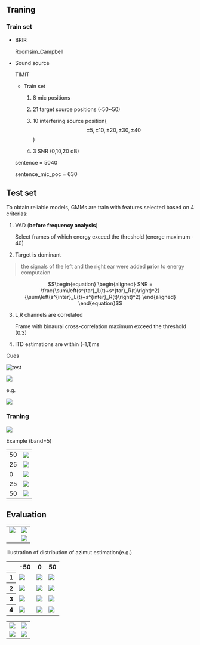## Traning

### Train set

- BRIR

  Roomsim_Campbell

- Sound source

  TIMIT

  - Train set

    1. 8 mic positions

    2. 21 target source positions (-50~50)

	  3. 10 interfering source position($$\pm 5,\pm 10,\pm 20,\pm 30,\pm 40$$)

    4. 3 SNR (0,10,20 dB)



  sentence = 5040

  sentence_mic_poc = 630



## Test set

To obtain reliable models, GMMs are train with features selected based on 4 criterias:
1. VAD (**before frequency analysis**)

    Select frames of which energy exceed the threshold (energe maximum - 40)

2. Target is dominant

  >the signals of the left and the right ear were added **prior** to energy computaion



  $$\begin{equation}
  \begin{aligned}
  SNR = \frac{\sum\left(s^{tar}_L(t)+s^{tar}_R(t)\right)^2}{\sum\left(s^{inter}_L(t)+s^{inter}_R(t)\right)^2}
  \end{aligned}
  \end{equation}$$



3. L,R channels are correlated

    Frame with binaural cross-correlation maximum exceed the threshold (0.3)

4. ITD estimations are within (-1,1)ms

Cues

![test](images/train_model/cue_sample.png)

<img src='images/train_model/cue_sample.png'>

e.g.

<img src='images/criterias_eg.png'>

### Traning

<img src='images/train_model/model_train_18.gif'>

Example (band=5)

<table>
  <tr>
    <td>50</td>
    <td><img src='models/all_room/images/8_5.png'></td>
  </tr>
  <tr>
    <td>25</td>
    <td><img src='models/all_room/images/13_5.png'></td>
  </tr>
  <tr>
    <td>0</td>
    <td><img src='models/all_room/images/18_5.png'></td>
  </tr>
  <tr>
    <td>25</td>
    <td><img src='models/all_room/images/23_5.png'></td>
  </tr>
  <tr>
    <td>50</td>
    <td><img src='models/all_room/images/28_5.png'></td>
  </tr>
</table>

## Evaluation

<table>
  <tr>
    <td>
      <img src='rmse_result_all.png'>
    </td>
    <td>
      <img src='cp_result_all.png'>
    </td>
  </tr>
  <tr>
    <td style='width:50%'>
    </td>
    <td>
      <img src='images/result-clipboard.png'>
    </td>
  </tr>
</table>


Illustration of distribution of azimut estimation(e.g.)
<table>
  <tr>
    <th></th> <th>-50</th> <th>0</th> <th>50</th>
  </tr>
  <tr>
    <th>1</th>
    <td><img src='images/RT_0.19_5_8_0_scence.png'></td>
    <td><img src='images/RT_0.19_5_18_0_scence.png'></td>
    <td><img src='images/RT_0.19_5_28_0_scence.png'></td>
  </tr>
  <tr>
    <th>2</th>
    <td><img src='images/RT_0.19_5_8_1_scence.png'></td>
    <td><img src='images/RT_0.19_5_18_1_scence.png'></td>
    <td><img src='images/RT_0.19_5_28_1_scence.png'></td>
  </tr>
  <tr>
    <th>3</th>
    <td><img src='images/RT_0.19_5_8_2_scence.png'></td>
    <td><img src='images/RT_0.19_5_18_2_scence.png'></td>
    <td><img src='images/RT_0.19_5_28_2_scence.png'></td>
  </tr>
  <tr>
    <th>4</th>
    <td><img src='images/RT_0.19_5_8_3_scence.png'></td>
    <td><img src='images/RT_0.19_5_18_3_scence.png'></td>
    <td><img src='images/RT_0.19_5_28_3_scence.png'></td>
  </tr>
</table>



<!-- <table>
  <style type="text/css">
    .out{
       border-top:25em #D6D3D6 solid;/*上边框宽度等于表格第一行行高*/
       border-left:80px #BDBABD solid;/*左边框宽度等于表格第一行第一格宽度*/
       position:relative;/*让里面的两个子容器绝对定位*/
    }
    b{font-style:normal;display:block;position:absolute;top:-23em;left:-75px;width:80px;}
    em{font-style:normal;display:block;position:absolute;top:-40px;left:-90px;width:80px;}
  </style>

  <tr>
    <th style="width:60px">
      <div class=out>
      <b>source number</b>
      <em>azimut</em>
      </div>
    </th>
    <th>test</th>
  </tr>
</table> -->


<table>
  <tr>
    <td><img src='images/result/all_room/inter_0/rmse_result_all.png'></td>
    <td><img src='images/result/all_room/inter_0/cp_result_all.png'></td>
  </tr>


  <tr>
    <td><img src='images/result/all_room/inter_3/rmse_result_all.png'></td>
    <td><img src='images/result/all_room/inter_3/cp_result_all.png'></td>
  </tr>
</table>
